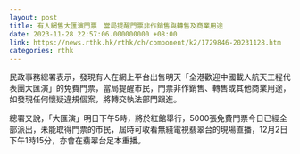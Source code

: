 ```yaml
---
layout: post
title: 有人網售大匯演門票　當局提醒門票非作銷售與轉售及商業用途
date: 2023-11-28 22:57:06.000000000 +08:00
link: https://news.rthk.hk/rthk/ch/component/k2/1729846-20231128.htm
categories: rthk
---
```


民政事務總署表示，發現有人在網上平台出售明天「全港歡迎中國載人航天工程代表團大匯演」的免費門票，當局提醒市民，門票非作銷售、轉售或其他商業用途，如發現任何懷疑違規個案，將轉交執法部門跟進。

總署又說，「大匯演」明日下午5時，將於紅館舉行，5000張免費門票今日已經全部派出，未能取得門票的市民，屆時可收看無綫電視翡翠台的現場直播，12月2日下午1時15分，亦會在翡翠台足本重播。
